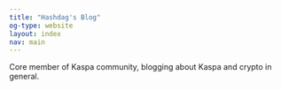 ```yaml
---
title: "Hashdag's Blog"
og-type: website
layout: index
nav: main
---
```


Core member of Kaspa community, blogging about Kaspa and crypto in general.
